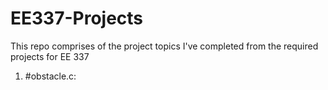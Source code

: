 # EE337-Projects
This repo comprises of the project topics I've completed from the required projects for EE 337

1. #obstacle.c: 
